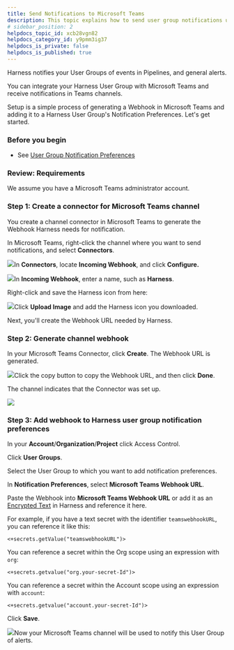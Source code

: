 ```yaml
---
title: Send Notifications to Microsoft Teams
description: This topic explains how to send user group notifications using Microsoft Teams.
# sidebar_position: 2
helpdocs_topic_id: xcb28vgn82
helpdocs_category_id: y9pmm3ig37
helpdocs_is_private: false
helpdocs_is_published: true
---
```


Harness notifies your User Groups of events in Pipelines, and general alerts.

You can integrate your Harness User Group with Microsoft Teams and receive notifications in Teams channels.

Setup is a simple process of generating a Webhook in Microsoft Teams and adding it to a Harness User Group's Notification Preferences. Let's get started.

### Before you begin

* See [User Group Notification Preferences](../4_Role-Based-Access-Control/3-add-user-groups.md#option-notification-preferences)

### Review: Requirements

We assume you have a Microsoft Teams administrator account.

### Step 1: Create a connector for Microsoft Teams channel

You create a channel connector in Microsoft Teams to generate the Webhook Harness needs for notification.

In Microsoft Teams, right-click the channel where you want to send notifications, and select **Connectors**.

![](https://files.helpdocs.io/i5nl071jo5/articles/xcb28vgn82/1630577686052/screenshot-2021-09-02-at-3-43-07-pm.png)In **Connectors**, locate **Incoming Webhook**, and click **Configure.**

![](https://files.helpdocs.io/i5nl071jo5/articles/xcb28vgn82/1630577879194/screenshot-2021-09-02-at-3-47-11-pm.png)In **Incoming Webhook**, enter a name, such as **Harness**.

Right-click and save the Harness icon from here:

![](https://files.helpdocs.io/i5nl071jo5/articles/xcb28vgn82/1630578123520/harness.png)Click **Upload Image** and add the Harness icon you downloaded.

Next, you'll create the Webhook URL needed by Harness.

### Step 2: Generate channel webhook

In your Microsoft Teams Connector, click **Create**. The Webhook URL is generated.

![](https://files.helpdocs.io/i5nl071jo5/articles/xcb28vgn82/1630579026940/screenshot-2021-09-02-at-3-55-13-pm.png)Click the copy button to copy the Webhook URL, and then click **Done**.

The channel indicates that the Connector was set up.

![](https://files.helpdocs.io/i5nl071jo5/articles/xcb28vgn82/1630579556276/screenshot-2021-09-02-at-4-13-29-pm.png)

### Step 3: Add webhook to Harness user group notification preferences

In your **Account**/**Organization**/**Project** click Access Control.

Click **User Groups**.

Select the User Group to which you want to add notification preferences.

In **Notification Preferences**, select **Microsoft Teams Webhook URL**.

Paste the Webhook into **Microsoft Teams Webhook URL** or add it as an [Encrypted Text](../6_Security/2-add-use-text-secrets.md) in Harness and reference it here.

For example, if you have a text secret with the identifier `teamswebhookURL`, you can reference it like this: ​


```
<+secrets.getValue("teamswebhookURL")>​​
```
You can reference a secret within the Org scope using an expression with `org`:​


```
<+secrets.getvalue("org.your-secret-Id")>​
```
You can reference a secret within the Account scope using an expression with `account`:​


```
<+secrets.getvalue("account.your-secret-Id")>​
```
Click **Save**.

![](https://files.helpdocs.io/i5nl071jo5/articles/xcb28vgn82/1656394229644/screenshot-2022-06-28-at-10-59-24-am.png)Now your Microsoft Teams channel will be used to notify this User Group of alerts.

